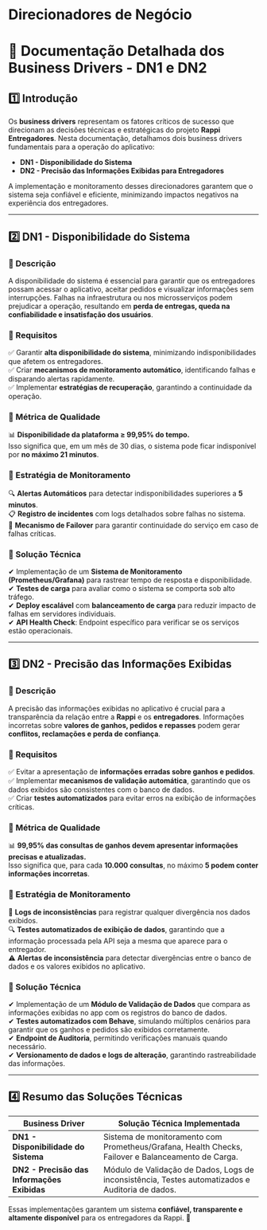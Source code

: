 # Direcionadores de Negócio

# **📌 Documentação Detalhada dos Business Drivers - DN1 e DN2**  

## **1️⃣ Introdução**  
Os **business drivers** representam os fatores críticos de sucesso que direcionam as decisões técnicas e estratégicas do projeto **Rappi Entregadores**. Nesta documentação, detalhamos dois business drivers fundamentais para a operação do aplicativo:  

- **DN1 - Disponibilidade do Sistema**  
- **DN2 - Precisão das Informações Exibidas para Entregadores**  

A implementação e monitoramento desses direcionadores garantem que o sistema seja confiável e eficiente, minimizando impactos negativos na experiência dos entregadores.  

---

## **2️⃣ DN1 - Disponibilidade do Sistema**  

### **📍 Descrição**  
A disponibilidade do sistema é essencial para garantir que os entregadores possam acessar o aplicativo, aceitar pedidos e visualizar informações sem interrupções. Falhas na infraestrutura ou nos microsserviços podem prejudicar a operação, resultando em **perda de entregas, queda na confiabilidade e insatisfação dos usuários**.  

### **📍 Requisitos**  
✅ Garantir **alta disponibilidade do sistema**, minimizando indisponibilidades que afetem os entregadores.  
✅ Criar **mecanismos de monitoramento automático**, identificando falhas e disparando alertas rapidamente.  
✅ Implementar **estratégias de recuperação**, garantindo a continuidade da operação.  

### **📍 Métrica de Qualidade**  
📊 **Disponibilidade da plataforma ≥ 99,95% do tempo.**  
Isso significa que, em um mês de 30 dias, o sistema pode ficar indisponível por **no máximo 21 minutos**.  

### **📍 Estratégia de Monitoramento**  
🔍 **Alertas Automáticos** para detectar indisponibilidades superiores a **5 minutos**.  
📋 **Registro de incidentes** com logs detalhados sobre falhas no sistema.  
📡 **Mecanismo de Failover** para garantir continuidade do serviço em caso de falhas críticas.  

### **📍 Solução Técnica**  
✔ Implementação de um **Sistema de Monitoramento (Prometheus/Grafana)** para rastrear tempo de resposta e disponibilidade.  
✔ **Testes de carga** para avaliar como o sistema se comporta sob alto tráfego.  
✔ **Deploy escalável** com **balanceamento de carga** para reduzir impacto de falhas em servidores individuais.  
✔ **API Health Check**: Endpoint específico para verificar se os serviços estão operacionais.  

---

## **3️⃣ DN2 - Precisão das Informações Exibidas**  

### **📍 Descrição**  
A precisão das informações exibidas no aplicativo é crucial para a transparência da relação entre a **Rappi** e os **entregadores**. Informações incorretas sobre **valores de ganhos, pedidos e repasses** podem gerar **conflitos, reclamações e perda de confiança**.  

### **📍 Requisitos**  
✅ Evitar a apresentação de **informações erradas sobre ganhos e pedidos**.  
✅ Implementar **mecanismos de validação automática**, garantindo que os dados exibidos são consistentes com o banco de dados.  
✅ Criar **testes automatizados** para evitar erros na exibição de informações críticas.  

### **📍 Métrica de Qualidade**  
📊 **99,95% das consultas de ganhos devem apresentar informações precisas e atualizadas.**  
Isso significa que, para cada **10.000 consultas**, no máximo **5 podem conter informações incorretas**.  

### **📍 Estratégia de Monitoramento**  
📝 **Logs de inconsistências** para registrar qualquer divergência nos dados exibidos.  
🔍 **Testes automatizados de exibição de dados**, garantindo que a informação processada pela API seja a mesma que aparece para o entregador.  
⚠ **Alertas de inconsistência** para detectar divergências entre o banco de dados e os valores exibidos no aplicativo.  

### **📍 Solução Técnica**  
✔ Implementação de um **Módulo de Validação de Dados** que compara as informações exibidas no app com os registros do banco de dados.  
✔ **Testes automatizados com Behave**, simulando múltiplos cenários para garantir que os ganhos e pedidos são exibidos corretamente.  
✔ **Endpoint de Auditoria**, permitindo verificações manuais quando necessário.  
✔ **Versionamento de dados e logs de alteração**, garantindo rastreabilidade das informações.  

---

## **4️⃣ Resumo das Soluções Técnicas**  

| Business Driver | Solução Técnica Implementada |
|---------------|--------------------------------|
| **DN1 - Disponibilidade do Sistema** | Sistema de monitoramento com Prometheus/Grafana, Health Checks, Failover e Balanceamento de Carga. |
| **DN2 - Precisão das Informações Exibidas** | Módulo de Validação de Dados, Logs de inconsistência, Testes automatizados e Auditoria de dados. |

Essas implementações garantem um sistema **confiável, transparente e altamente disponível** para os entregadores da Rappi. 🚀